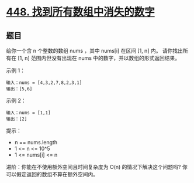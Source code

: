 # [448. 找到所有数组中消失的数字](https://leetcode-cn.com/problems/find-all-numbers-disappeared-in-an-array/)


## 题目

给你一个含 n 个整数的数组 nums ，其中 nums[i] 在区间 [1, n] 内。
请你找出所有在 [1, n] 范围内但没有出现在 nums 中的数字，并以数组的形式返回结果。


 
示例 1：
```
输入：nums = [4,3,2,7,8,2,3,1]
输出：[5,6]

```

示例 2：
```
输入：nums = [1,1]
输出：[2]
```

提示：

- n == nums.length
- 1 <= n <= 10^5
- 1 <= nums[i] <= n

进阶：你能在不使用额外空间且时间复杂度为 O(n) 的情况下解决这个问题吗? 你可以假定返回的数组不算在额外空间内。
